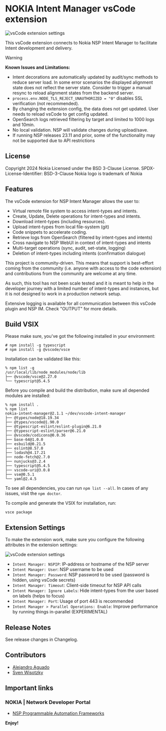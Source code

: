 # NOKIA Intent Manager vsCode extension 
![vsCode extension settings](https://raw.githubusercontent.com/nokia/vscode-intent-manager/main/media/NSP_Logo.png)

This vsCode extension connects to Nokia NSP Intent Manager to facilitate Intent development and delivery.

> [!WARNING]
> **Known Issues and Limitations:**
> * Intent decorations are automatically updated by audit/sync methods to reduce server load. In some error scenarios the displayed alignment state does not reflect the server state. Consider to trigger a manual resync to reload alignment states from the backend server.
> * `process.env.NODE_TLS_REJECT_UNAUTHORIZED = "0"` disables SSL verification (not recommended).
> * By changing the extension config, the data does not get updated. User needs to reload vsCode to get config updated.
> * OpenSearch logs retrieved filtering by target and limited to 1000 logs and 10min.
> * No local validation. NSP will validate changes during upload/save.
> * If running NSP releases 23.11 and prior, some of the functionality may not be supported due to API restrictions

## License

Copyright 2024 Nokia
Licensed under the BSD 3-Clause License.
SPDX-License-Identifier: BSD-3-Clause
Nokia logo is trademark of Nokia

## Features

The vsCode extension for NSP Intent Manager allows the user to:
* Virtual remote file system to access intent-types and intents.
* Create, Update, Delete operations for intent-types and intents.
* Download intent-types (including resources).
* Upload intent-types from local file-system (git)
* Code snippets to accelerate coding.
* Retrieve logs from OpenSearch (filtered by intent-types and intents)
* Cross navigate to NSP WebUI in context of intent-types and intents
* Multi-target operations (sync, audit, set-state, logging)
* Deletion of intent-types including intents (confirmation dialogue)

This project is community-driven. This means that support is best-effort coming from the community
(i.e. anyone with access to the code extension) and contributions from the community are welcome at any time.

As such, this tool has not been scale tested and it is meant to help in the developer journey with a
limited number of intent-types and instances, but it is not designed to work in a production network setup.

Extensive logging is available for all communication between this vsCode plugin and NSP IM.
Check "OUTPUT" for more details.

## Build VSIX

Please make sure, you've got the following installed in your environment:

```
# npm install -g typescript
# npm install -g @vscode/vsce
```

Installation can be validated like this:

```
% npm list -g             
/usr/local/lib/node_modules/node/lib
├── @vscode/vsce@2.27.0
└── typescript@5.4.5
```

Before you compile and build the distribution, make sure all depended modules
are installed:

```
% npm install .
% npm list
nokia-intent-manager@2.1.1 ~/dev/vscode-intent-manager
├── @types/node@18.19.34
├── @types/vscode@1.90.0
├── @typescript-eslint/eslint-plugin@6.21.0
├── @typescript-eslint/parser@6.21.0
├── @vscode/codicons@0.0.36
├── base-64@1.0.0
├── esbuild@0.21.5
├── eslint@8.57.0
├── lodash@4.17.21
├── node-fetch@2.7.0
├── nunjucks@3.2.4
├── typescript@5.4.5
├── vscode-uri@3.0.8
├── vse@0.5.1
└── yaml@2.4.5
```

To see all dependencies, you can run `npm list --all`.
In cases of any issues, visit the `npm doctor`.

To compile and generate the VSIX for installation, run:

    vsce package

## Extension Settings

To make the extension work, make sure you configure the following attributes in the extension settings:

![vsCode extension settings](https://raw.githubusercontent.com/nokia/vscode-intent-manager/main/media/ExtensionSettings.png)

* `Intent Manager: NSPIP`: IP-address or hostname of the NSP server
* `Intent Manager: User`: NSP username to be used
* `Intent Manager: Password`: NSP password to be used (password is hidden, using vsCode secrets)
* `Intent Manager: Timeout`: Client-side timeout for NSP API calls
* `Intent Manager: Ignore Labels`: Hide intent-types from the user based on labels (helps to focus)
* `Intent Manager: Port`: Usage of port 443 is recommended
* `Intent Manager > Parallel Operations: Enable`: Improve performance by running things in-parallel (EXPERIMENTAL)

## Release Notes

See release changes in Changelog.

## Contributors

* [Alejandro Aguado](mailto:alejandro.aguado_martin@nokia.com)
* [Sven Wisotzky](mailto:sven.wisotzky@nokia.com)

## Important links

### NOKIA | Network Developer Portal
* [NSP Programmable Automation Frameworks](https://network.developer.nokia.com/learn/24_4/network-programmability-automation-frameworks)

**Enjoy!**
